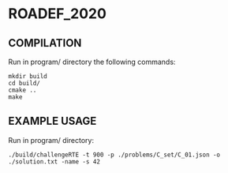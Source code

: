 # ROADEF_2020

## COMPILATION
Run in program/ directory the following commands:
```
mkdir build
cd build/
cmake ..
make
```
## EXAMPLE USAGE
Run in program/ directory:
```
./build/challengeRTE -t 900 -p ./problems/C_set/C_01.json -o ./solution.txt -name -s 42
```
